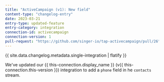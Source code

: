 ```yaml
---
title: "ActiveCampaign (v1): New field"
content-type: "changelog-entry"
date: 2023-03-21
entry-type: updated-feature
entry-category: integration
connection-id: activecampaign
connection-version: 1
pull-request: "https://github.com/singer-io/tap-activecampaign/pull/26"
---
```

{{ site.data.changelog.metadata.single-integration | flatify }}

We've updated our {{ this-connection.display_name }} (v{{ this-connection.this-version }}) integration to add a `phone` field in he `contacts` stream.